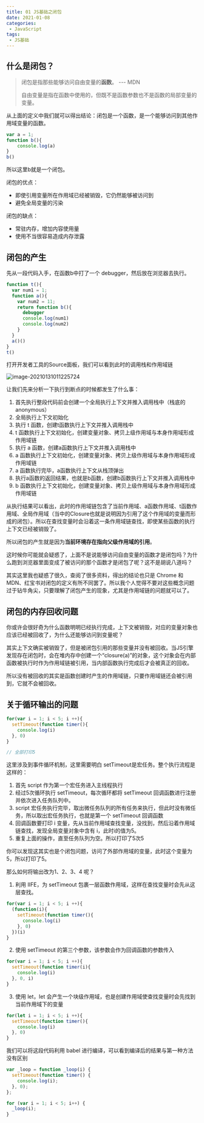 ```yaml
---
title: 01 JS基础之闭包
date: 2021-01-08
categories:
 - JavaScript
tags:
 - JS基础
---
```




## 什么是闭包？

> 闭包是指那些能够访问自由变量的**函数**。 --- MDN
>
> 自由变量是指在函数中使用的，但既不是函数参数也不是函数的局部变量的变量。

从上面的定义中我们就可以得出结论：闭包是一个函数，是一个能够访问到其他作用域变量的函数。

```js
var a = 1;
function b(){
    console.log(a)
}
b()
```

所以这里b就是一个闭包。

闭包的优点：

+ 即使引用变量所在作用域已经被销毁，它仍然能够被访问到
+ 避免全局变量的污染

闭包的缺点：

+ 常驻内存，增加内容使用量
+ 使用不当很容易造成内存泄露

## 闭包的产生

先从一段代码入手，在函数b中打了一个 debugger，然后放在浏览器去执行。

```js
function t(){
  var num1 = 1;
  function a(){
    var num2 = 11;
    return function b(){
      debugger
      console.log(num1)
      console.log(num2)
    }
  }
  a()()
}
t()
```

打开开发者工具的Source面板，我们可以看到此时的调用栈和作用域链

![image-20210131011225724](@img/image-20210131011225724.png)

让我们先来分析一下执行到断点的时候都发生了什么事：

1. 首先执行整段代码前会创建一个全局执行上下文并推入调用栈中（栈底的anonymous）
2. 全局执行上下文初始化
3. 执行 t 函数，创建t函数执行上下文并推入调用栈中
4. t 函数执行上下文初始化，创建变量对象、拷贝上级作用域与本身作用域形成作用域链
5. 执行 a 函数，创建a函数执行上下文并推入调用栈中
6. a 函数执行上下文初始化，创建变量对象、拷贝上级作用域与本身作用域形成作用域链
7. a 函数执行完毕，a函数执行上下文从栈顶弹出
8. 执行a函数的返回结果，也就是b函数，创建b函数执行上下文并推入调用栈中
9. b 函数执行上下文初始化，创建变量对象、拷贝上级作用域与本身作用域形成作用域链

从执行结果可以看出，此时的作用域链包含了当前作用域、a函数作用域、t函数作用域、全局作用域（当中的Closure也就是说明因为引用了这个作用域的变量而形成的闭包）。所以在查找变量时会沿着这一条作用域链查找，即使某些函数的执行上下文已经被销毁了。

所以闭包的产生就是因为**当前环境存在指向父级作用域的引用**。

这时候你可能就会疑惑了，上面不是说能够访问自由变量的函数才是闭包吗？为什么跑到浏览器里面变成了被访问的那个函数才是闭包了呢？这不是胡说八道吗？

其实这里我也疑惑了很久，查阅了很多资料，得出的结论也只是 Chrome 和 MDN、红宝书对闭包的定义有所不同罢了。所以我个人觉得不要对这些概念问题过于钻牛角尖，只要理解了闭包产生的现象，尤其是作用域链的问题就可以了。



## 闭包的内存回收问题

你或许会很好奇为什么函数明明已经执行完成，上下文被销毁，对应的变量对象也应该已经被回收了，为什么还能够访问到变量呢？

其实上下文确实被销毁了，但是被闭包引用的那些变量并没有被回收。当JS引擎发现存在闭包时，会在堆内存中创建一个“closure(a)”的对象，这个对象会在内部函数被执行时作为作用域链被引用，当内部函数执行完成后才会被真正的回收。

所以没有被回收的其实是函数创建时产生的作用域链，只要作用域链还会被引用到，它就不会被回收。



## 关于循环输出的问题

```js
for(var i = 1; i < 5; i ++){
  setTimeout(function timer(){
    console.log(i)
  }, 0)
}

// 全部打印5
```

这里涉及到事件循环机制，这里需要明白 setTimeout是宏任务。整个执行流程是这样的：

1. 首先 script 作为第一个宏任务进入主线程执行
2. 经过5次循环执行 setTimeout，每次循环都将 setTimeout 回调函数进行注册并依次进入任务队列中。
3. script 宏任务执行完毕，取出微任务队列的所有任务来执行，但此时没有微任务，所以取出宏任务执行，也就是第一个  setTimeout 回调函数
4. 回调函数要打印 i 变量，先从当前作用域查找变量，没找到，然后沿着作用域链查找，发现全局变量对象中含有 i，此时i的值为5。
5. 重复上面的操作，直至任务队列为空。所以打印了5次5

你可以发现这其实也是个闭包问题，访问了外部作用域的变量，此时这个变量为5，所以打印了5。

那么如何将输出改为1、2、3、4 呢？

1. 利用 IIFE，为 setTimeout 包裹一层函数作用域，这样在查找变量时会先从这层查找。

```js
for(var i = 1; i < 5; i ++){
  (function(i){
    setTimeout(function timer(){
      console.log(i)
    }, 0)
  })(i)
}
```

2. 使用 setTimeout 的第三个参数，该参数会作为回调函数的参数传入

```js
for(var i = 1; i < 5; i ++){
  setTimeout(function timer(i){
    console.log(i)
  }, 0, i)
}
```

3. 使用 let，let 会产生一个块级作用域，也是创建作用域使查找变量时会先找到当前作用域下的变量

```js
for(let i = 1; i < 5; i ++){
  setTimeout(function timer(){
    console.log(i)
  }, 0)
}
```

我们可以将这段代码利用 babel 进行编译，可以看到编译后的结果与第一种方法没有区别

```js
var _loop = function _loop(i) {
  setTimeout(function timer() {
    console.log(i);
  }, 0);
};

for (var i = 1; i < 5; i++) {
  _loop(i);
}
```

